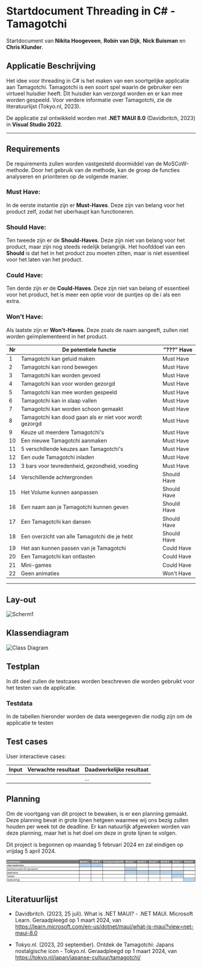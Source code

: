 # Startdocument Threading in C# - Tamagotchi

Startdocument van **Nikita Hoogeveen**, **Robin van Dijk**, **Nick Buisman** en **Chris Klunder**.

## Applicatie Beschrijving

Het idee voor threading in C# is het maken van een soortgelijke applicatie aan Tamagotchi. Tamagotchi is een soort spel waarin de gebruiker een virtueel huisdier heeft. Dit huisdier kan verzorgd worden en er kan mee worden gespeeld. Voor verdere informatie over Tamagotchi, zie de literatuurlijst (Tokyo.nl, 2023).

De applicatie zal ontwikkeld worden met **.NET MAUI 8.0** (Davidbritch, 2023) in **Visual Studio 2022**.

---

## Requirements

De requirements zullen worden vastgesteld doormiddel van de MoSCoW-methode. Door het gebruik van de methode, kan de groep de functies analyseren en prioriteren op de volgende manier.

### Must Have:

In de eerste instantie zijn er **Must-Haves**. Deze zijn van belang voor het product zelf, zodat het uberhaupt kan functioneren.

### Should Have:

Ten tweede zijn er de **Should-Haves**. Deze zijn niet van belang voor het product, maar zijn nog steeds redelijk belangrijk.
Het hoofddoel van een **Should** is dat het in het product zou moeten zitten, maar is niet essentieel voor het laten van het product.

### Could Have:

Ten derde zijn er de **Could-Haves**. Deze zijn niet van belang of essentieel voor het product, het is meer een optie voor de puntjes op de i als een extra.

### Won't Have:

Als laatste zijn er **Won't-Haves**. Deze zoals de naam aangeeft, zullen niet worden geïmplementeerd in het product.

| Nr  | De potentiele functie                                   | "???" Have  |
| --- | ------------------------------------------------------- | ----------- |
| 1   | Tamagotchi kan geluid maken                             | Must Have   |
| 2   | Tamagotchi kan rond bewegen                             | Must Have   |
| 3   | Tamagotchi kan worden gevoed                            | Must Have   |
| 4   | Tamagotchi kan voor worden gezorgd                      | Must Have   |
| 5   | Tamagotchi kan mee worden gespeeld                      | Must Have   |
| 6   | Tamagotchi kan in slaap vallen                          | Must Have   |
| 7   | Tamagotchi kan worden schoon gemaakt                    | Must Have   |
| 8   | Tamagotchi kan dood gaan als er niet voor wordt gezorgd | Must Have   |
| 9   | Keuze uit meerdere Tamagotchi's                         | Must Have   |
| 10  | Een nieuwe Tamagotchi aanmaken                          | Must Have   |
| 11  | 5 verschillende keuzes aan Tamagotchi's                 | Must Have   |
| 12  | Een oude Tamagotchi inladen                             | Must Have   |
| 13  | 3 bars voor tevredenheid, gezondheid, voeding           | Must Have   |
| 14  | Verschillende achtergronden                             | Should Have |
| 15  | Het Volume kunnen aanpassen                             | Should Have |
| 16  | Een naam aan je Tamagotchi kunnen geven                 | Should Have |
| 17  | Een Tamagotchi kan dansen                               | Should Have |
| 18  | Een overzicht van alle Tamagotchi die je hebt           | Should Have |
| 19  | Het aan kunnen passen van je Tamagotchi                 | Could Have  |
| 20  | Een Tamagotchi kan ontlasten                            | Could Have  |
| 21  | Mini-games                                              | Could Have  |
| 22  | Geen animaties                                          | Won't Have  |

---

## Lay-out

![Scherm1](img/Scherm%201.png "Scherm 1")

## Klassendiagram

![Class Diagram](img/classdiagram.png "First Version of the class diagram")

## Testplan

In dit deel zullen de testcases worden beschreven die worden gebruikt voor het testen van de applicatie.

### Testdata

In de tabellen hieronder worden de data weergegeven die nodig zijn om de applicatie te testen

## Test cases

User interactieve cases:

| Input | Verwachte resultaat | Daadwerkelijke resultaat |
| ----- | ------------------- | ------------------------ |
|       |                     | ...                      |

## Planning

Om de voortgang van dit project te bewaken, is er een planning gemaakt. Deze planning bevat in grote lijnen hetgeen waarmee wij ons bezig zullen houden per week tot de deadline. Er kan natuurlijk afgeweken worden van deze planning, maar het is het doel om deze in grote lijnen te volgen.

Dit project is begonnen op maandag 5 februari 2024 en zal eindigen op vrijdag 5 april 2024.

![Planning](img/planning.png "Project planning")

## Literatuurlijst

-   Davidbritch. (2023, 25 juli). What is .NET MAUI? - .NET MAUI. Microsoft Learn. Geraadpleegd op 1 maart 2024, van https://learn.microsoft.com/en-us/dotnet/maui/what-is-maui?view=net-maui-8.0

-   Tokyo.nl. (2023, 20 september). Ontdek de Tamagotchi: Japans nostalgische icon - Tokyo.nl. Geraadpleegd op 1 maart 2024, van https://tokyo.nl/japan/japanse-cultuur/tamagotchi/

